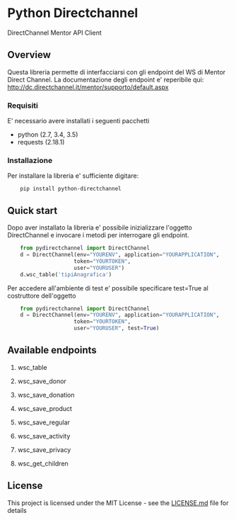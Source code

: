 # Python Directchannel

DirectChannel Mentor API Client

## Overview

Questa libreria permette di interfacciarsi con gli endpoint del WS di Mentor Direct Channel. 
La documentazione degli endpoint e' reperibile qui:
http://dc.directchannel.it/mentor/supporto/default.aspx

### Requisiti

E' necessario avere installati i seguenti pacchetti

- python (2.7, 3.4, 3.5)
- requests (2.18.1)

### Installazione

Per installare la libreria e' sufficiente digitare:

        pip install python-directchannel

Quick start
-----------

Dopo aver installato la libreria e' possibile inizializzare l'oggetto DirectChannel e invocare i metodi per interrogare gli endpoint.

```python
    from pydirectchannel import DirectChannel
    d = DirectChannel(env="YOURENV", application="YOURAPPLICATION",
                     token="YOURTOKEN",
                     user="YOURUSER")
    d.wsc_table('tipiAnagrafica')
```

Per accedere all'ambiente di test e' possibile specificare test=True al costruttore dell'oggetto

```python
    from pydirectchannel import DirectChannel
    d = DirectChannel(env="YOURENV", application="YOURAPPLICATION",
                     token="YOURTOKEN",
                     user="YOURUSER", test=True)
```

## Available endpoints

1. wsc_table

2. wsc_save_donor

3. wsc_save_donation

4. wsc_save_product

5. wsc_save_regular

6. wsc_save_activity

7. wsc_save_privacy

8. wsc_get_children


## License

This project is licensed under the MIT License - see the [LICENSE.md](LICENSE.md) file for details